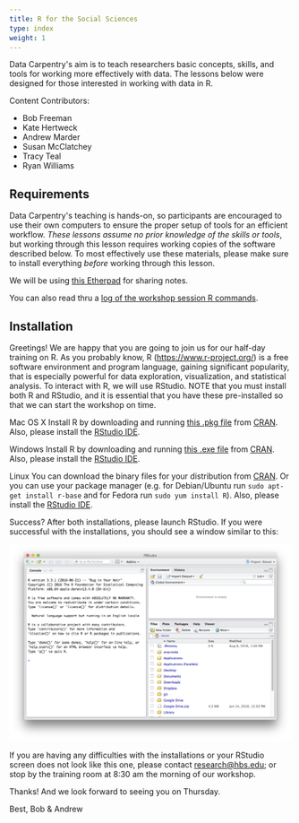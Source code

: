 ```yaml
---
title: R for the Social Sciences
type: index
weight: 1
---
```


Data Carpentry's aim is to teach researchers basic concepts, skills,
and tools for working more effectively with data. The lessons below
were designed for those interested in working with data in R.

Content Contributors: 

*   Bob Freeman
*   Kate Hertweck
*   Andrew Marder
*   Susan McClatchey
*   Tracy Teal
*   Ryan Williams

## Requirements

Data Carpentry's teaching is hands-on, so participants are encouraged
to use their own computers to ensure the proper setup of tools for an
efficient workflow.  *These lessons assume no prior knowledge of the
skills or tools*, but working through this lesson requires working
copies of the software described below.  To most effectively use these
materials, please make sure to install everything *before* working
through this lesson.

We will be using [this Etherpad](https://etherpad.wikimedia.org/p/hbs_doctoral_2016) for sharing notes.

You can also read thru a [log of the workshop session R commands](lesson_transcript.R).  

## Installation

Greetings! We are happy that you are going to join us for our half-day training on R. As you probably know, R (https://www.r-project.org/) is a free software environment and program language, gaining significant popularity, that is especially powerful for data exploration, visualization, and statistical analysis. To interact with R, we will use RStudio. NOTE that you must install both R and RStudio, and it is essential that you have these pre-installed so that we can start the workshop on time.
 
Mac OS X
Install R by downloading and running [this .pkg file](http://cran.r-project.org/bin/macosx/R-latest.pkg) from [CRAN](http://cran.r-project.org/index.html). Also, please install the [RStudio IDE](http://www.rstudio.com/ide/download/desktop).
 
Windows
Install R by downloading and running [this .exe file](https://cran.r-project.org/bin/windows/base/release.htm) from [CRAN](http://cran.r-project.org/index.html). Also, please install the [RStudio IDE](http://www.rstudio.com/ide/download/desktop).
 
Linux
You can download the binary files for your distribution from [CRAN](http://cran.r-project.org/index.html). Or you can use your package manager (e.g. for Debian/Ubuntu run `sudo apt-get install r-base` and for Fedora run `sudo yum install R`). Also, please install the [RStudio IDE](http://www.rstudio.com/ide/download/desktop).
 
Success?
After both installations, please launch RStudio. If you were successful with the installations, you should see a window similar to this:

![](fig/rstudio_successful_install.png)

If you are having any difficulties with the installations or your RStudio screen does not look like this one, please contact [research@hbs.edu](mailto:research@hbs.edu); or stop by the training room at 8:30 am the morning of our workshop.
 
Thanks! And we look forward to seeing you on Thursday.
 
Best,
Bob & Andrew

